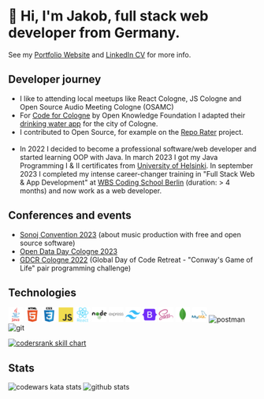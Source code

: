 <h1>👋 Hi, I'm Jakob, full stack web developer from Germany.</h1>
<p>See my <a href="https://j-grosse.github.io">Portfolio Website</a> and <a href="https://www.linkedin.com/in/jakob-g/">LinkedIn CV</a> for more info.</p>
<h2> Developer journey</h2>
<ul>
<li> I like to attending local meetups like React Cologne, JS Cologne and Open Source Audio Meeting Cologne (OSAMC)</li>
<li>For <a href="https://codefor.de/projekte/trinkwasser/">Code for Cologne</a> by Open Knowledge Foundation I adapted their <a href="https://codeforcologne.github.io/trinkwasser/src/index.html">drinking water app</a> for the city of Cologne.</li>
<li> I contributed to Open Source, for example on the <a href="https://github.com/EddieHubCommunity/RepoRater">Repo Rater</a> project.</li>
<br>
<li> In 2022 I decided to become a professional software/web developer and started learning OOP with Java. In march 2023 I got my Java Programming I & II certificates from <a href="https://java-programming.mooc.fi">University of Helsinki</a>. In september 2023 I completed my intense career-changer training in "Full Stack Web & App Development" at <a href="https://wbscodingschool.com">WBS Coding School Berlin</a> (duration: > 4 months) and now work as a web developer.</li>
</li>

</ul>
<h2>Conferences and events</h2>
<ul>
<li><a href="https://www.sonoj.org/archive/2023.html">Sonoj Convention 2023</a> (about music production with free and open source software)</li>
<li><a href="https://www.offenedaten-koeln.de/blog/open-data-day-2023-samstag-4-m%C3%A4rz-2023-1000-bis-1500-uhr-zukunftslabor-der-stadt-k%C3%B6ln">Open Data Day Cologne 2023</a></li>
<li><a href="https://www.lise.de/blog/artikel/global-day-of-code-retreat-2021/">GDCR Cologne 2022</a> (Global Day of Code Retreat - "Conway's Game of Life" pair programming challenge)</li>
</ul>

<h2>Technologies</h2>
<p align="left">
<img src="https://raw.githubusercontent.com/devicons/devicon/master/icons/java/java-original-wordmark.svg" alt="java" width="30" height="30" />  
<img src="https://raw.githubusercontent.com/devicons/devicon/master/icons/html5/html5-original-wordmark.svg" alt="html5" width="30" height="30" />
<img src="https://raw.githubusercontent.com/devicons/devicon/master/icons/css3/css3-original-wordmark.svg" alt="css3" width="30" height="30" />
<img src="https://raw.githubusercontent.com/devicons/devicon/master/icons/javascript/javascript-original.svg" alt="javascript" width="30" height="30" />
<img src="https://raw.githubusercontent.com/devicons/devicon/master/icons/react/react-original-wordmark.svg" alt="react" width="30" height="30" />
<img src="https://raw.githubusercontent.com/devicons/devicon/master/icons/nodejs/nodejs-original-wordmark.svg" alt="nodejs" width="30" height="30" />
<img src="https://raw.githubusercontent.com/devicons/devicon/master/icons/express/express-original-wordmark.svg" alt="express" width="30" height="30" />
<img src="https://github.com/devicons/devicon/blob/master/icons/tailwindcss/tailwindcss-original.svg" alt="tailwind css" width="30" height="30" /> 
<img src="https://raw.githubusercontent.com/devicons/devicon/master/icons/bootstrap/bootstrap-plain.svg" alt="bootstrap" width="30" height="30" /> 
<img src="https://raw.githubusercontent.com/devicons/devicon/master/icons/sass/sass-original.svg" alt="sass" width="30" height="30"/>
  
<img src="https://raw.githubusercontent.com/devicons/devicon/master/icons/mongodb/mongodb-original.svg" alt="mongodb" width="30" height="30" />
<img src="https://raw.githubusercontent.com/devicons/devicon/master/icons/mysql/mysql-original-wordmark.svg" alt="mysql" width="30" height="30" />
<img src="https://www.vectorlogo.zone/logos/getpostman/getpostman-icon.svg" alt="postman" width="30" height="30"/>
<img src="https://www.vectorlogo.zone/logos/git-scm/git-scm-icon.svg" alt="git" width="30" height="30"/> </a>

<!-- <img src="https://raw.githubusercontent.com/devicons/devicon/master/icons/docker/docker-original.svg" alt="Docker" width="30" height="30" />
<img src="https://www.vectorlogo.zone/logos/kubernetes/kubernetes-icon.svg" alt="Kubernetes" width="30" height="30" /></p>
-->

<a href="https://profile.codersrank.io/user/j-grosse" target="_blank" rel="noopener noreferrer"><img src="https://cr-skills-chart-widget.azurewebsites.net/api/api?username=j-grosse" width="468px" alt="codersrank skill chart" /></a>

<h2>Stats</h2>
<img src="https://github.r2v.ch/codewars?user=j-grosse&name=true&theme=light" alt="codewars kata stats" />
<img src="https://github-readme-stats.vercel.app/api?username=j-grosse&show=prs_merged,prs_merged_percentage&show_icons=true&count_private=true&theme=light&title_color=000000&icon_color=000000&text_color=BE4C36&hide_border=true" alt="github stats" />
